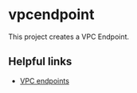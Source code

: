 # vpcendpoint

This project creates a VPC Endpoint.

## Helpful links

- [VPC endpoints][1]

[1]: https://docs.aws.amazon.com/vpc/latest/privatelink/vpc-endpoints.html